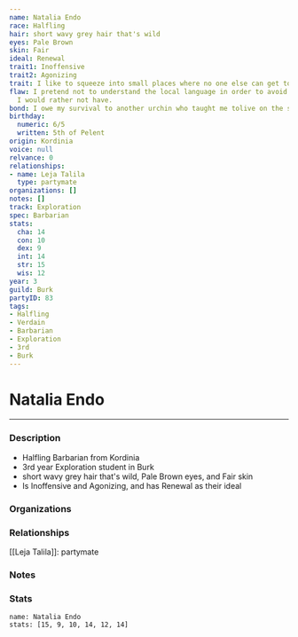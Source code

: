 ```yaml
---
name: Natalia Endo
race: Halfling
hair: short wavy grey hair that's wild
eyes: Pale Brown
skin: Fair
ideal: Renewal
trait1: Inoffensive
trait2: Agonizing
trait: I like to squeeze into small places where no one else can get to me.
flaw: I pretend not to understand the local language in order to avoid interactions
  I would rather not have.
bond: I owe my survival to another urchin who taught me tolive on the streets.
birthday:
  numeric: 6/5
  written: 5th of Pelent
origin: Kordinia
voice: null
relvance: 0
relationships:
- name: Leja Talila
  type: partymate
organizations: []
notes: []
track: Exploration
spec: Barbarian
stats:
  cha: 14
  con: 10
  dex: 9
  int: 14
  str: 15
  wis: 12
year: 3
guild: Burk
partyID: 83
tags:
- Halfling
- Verdain
- Barbarian
- Exploration
- 3rd
- Burk
---
```

# Natalia Endo
---
### Description
- Halfling Barbarian from Kordinia
- 3rd year Exploration student in Burk
- short wavy grey hair that's wild, Pale Brown eyes, and Fair skin
- Is Inoffensive and Agonizing, and has Renewal as their ideal

### Organizations

### Relationships
[[Leja Talila]]: partymate

### Notes

### Stats
```statblock
name: Natalia Endo
stats: [15, 9, 10, 14, 12, 14]
```